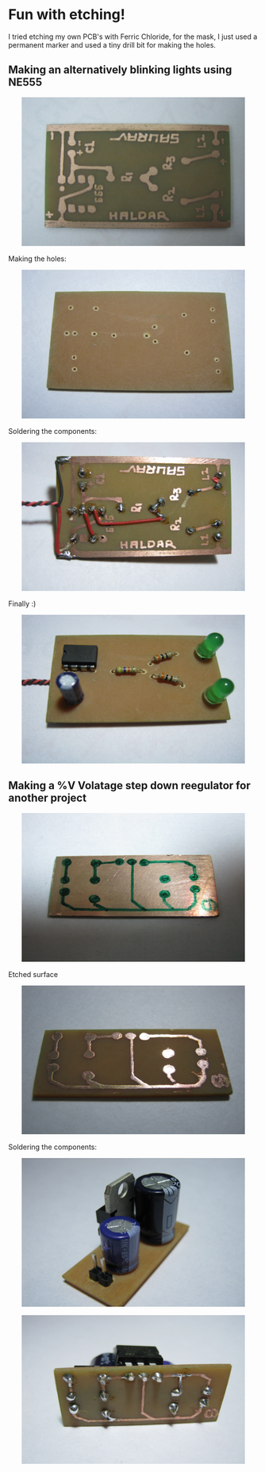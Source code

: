 # Fun with etching!

 I tried etching my own PCB's with Ferric Chloride, for the mask, I just used a permanent marker and used a tiny drill bit for making the holes.


## Making an alternatively blinking lights using NE555

<p align="center">
  <img width="450" height="300" src="img/blinking_lights1.JPG ">
</p>

Making the holes:

<p align="center">
  <img width="450" height="300" src="img/blinking_lights2.JPG ">
</p>
 
Soldering the components:

<p align="center">
  <img width="450" height="300" src="img/blinking_lights3.JPG ">
</p>

Finally :)

<p align="center">
  <img width="450" height="300" src="img/blinking_lights4.JPG ">
</p>

## Making a %V Volatage step down reegulator for another project

<p align="center">
  <img width="450" height="300" src="img/5v_voltage_regulator1.JPG ">
</p>

Etched surface

<p align="center">
  <img width="450" height="300" src="img/5v_voltage_regulator2.JPG ">
</p>
 
Soldering the components:

<p align="center">
  <img width="450" height="300" src="img/5v_voltage_regulator3.JPG ">
</p>

<p align="center">
  <img width="450" height="300" src="img/5v_voltage_regulator4.JPG">
</p>



